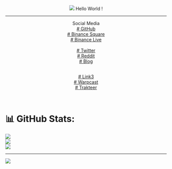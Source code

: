 
<center>
<img src="#" size="10px"/>
Hello World !
<br/>
<hr class="cyberpunk glitched" />
Social Media</br>
<a href="https://0xbabyalien.github.io/0xBabyAlien/" target="_blank"># GitHub</a>
</br>
<a href="https://www.binance.com/en/feed/profile/415452117" target="_blank"># Binance Square</a>
</br>
<a href="https://www.binance.me/id/live/u/27177728" target="_blank"># Binance Live</a>
</br></br>
<a href="https://twitter.com/0xbabyalien" target="_blank"># Twitter</a>
</br>
<a href="https://www.reddit.com/user/0xBabyAlien" target="_blank"># Reddit</a>
</br>
<a href="https://kampungcyberx.blogspot.com" target="_blank"># Blog </a>

</br><a href="https://link3.to/0xbabyalien" target="_blank"># Link3 </a>
</br><a href="https://warpcast.com/0xbabyalien" target="_blank"># Warpcast </a>
</br><a href="https://trakteer.id/0x628" target="_blank"># Trakteer</a>
</center>
</br>


# 📊 GitHub Stats:
![](https://github-readme-stats.vercel.app/api?username=0xbabyalien&theme=dark&hide_border=false&include_all_commits=false&count_private=false)<br/>
![](https://github-readme-streak-stats.herokuapp.com/?user=0xbabyalien&theme=dark&hide_border=false)<br/>
![](https://github-readme-stats.vercel.app/api/top-langs/?username=0xbabyalien&theme=dark&hide_border=false&include_all_commits=false&count_private=false&layout=compact)

---
[![](https://visitcount.itsvg.in/api?id=0xbabyalien&icon=0&color=0)](https://visitcount.itsvg.in)

<!-- Proudly created with GPRM ( https://gprm.itsvg.in ) -->
